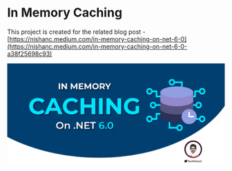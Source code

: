 # In Memory Caching
This project is created for the related blog post - [https://nishanc.medium.com/in-memory-caching-on-net-6-0](https://nishanc.medium.com/in-memory-caching-on-net-6-0-a38f25698c93)


![alt text](/header.jpeg)